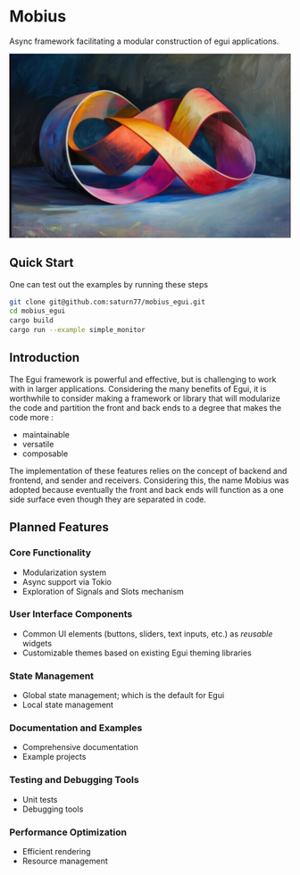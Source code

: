 # Mobius
Async framework facilitating a modular construction of egui applications. 

![alt text](assets/mobius_strip.png)

## Quick Start
One can test out the examples by running these steps 
```bash
git clone git@github.com:saturn77/mobius_egui.git 
cd mobius_egui
cargo build
cargo run --example simple_monitor
```

## Introduction 
The Egui framework is powerful and effective, but is challenging to 
work with in larger applications. Considering the many benefits of 
Egui, it is worthwhile to consider making a framework or library that
will modularize the code and partition the front and back ends to a 
degree that makes the code more : 

 - maintainable
 - versatile
 - composable

The implementation of these features relies on the concept of backend and frontend, and sender and receivers. Considering this, the name Mobius was adopted because eventually the front and back ends will function as a one side surface even though they are separated in code. 

## Planned Features

### Core Functionality
- Modularization system
- Async support via Tokio
- Exploration of Signals and Slots mechanism

### User Interface Components
- Common UI elements (buttons, sliders, text inputs, etc.) as *reusable* widgets
- Customizable themes based on existing Egui theming libraries

### State Management
- Global state management; which is the default for Egui
- Local state management

### Documentation and Examples
- Comprehensive documentation
- Example projects

### Testing and Debugging Tools
- Unit tests
- Debugging tools

### Performance Optimization
- Efficient rendering
- Resource management

